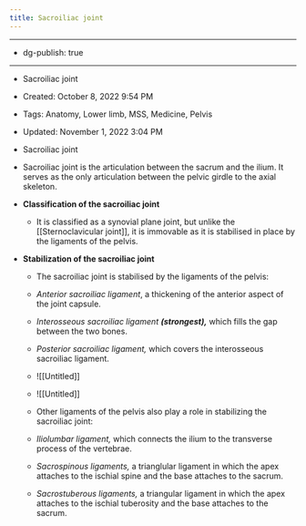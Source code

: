 ```yaml
---
title: Sacroiliac joint
---
```


- --

- dg-publish: true

- --

- Sacroiliac joint

- Created: October 8, 2022 9:54 PM

- Tags: Anatomy, Lower limb, MSS, Medicine, Pelvis

- Updated: November 1, 2022 3:04 PM

- Sacroiliac joint

- Sacroiliac joint is the articulation between the sacrum and the ilium. It serves as the only articulation between the pelvic girdle to the axial skeleton.

- **Classification of the sacroiliac joint**
	 - It is classified as a synovial plane joint, but unlike the [[Sternoclavicular joint]], it is immovable as it is stabilised in place by the ligaments of the pelvis.

- **Stabilization of the sacroiliac joint**
	 - The sacroiliac joint is stabilised by the ligaments of the pelvis:

	 - *Anterior sacroiliac ligament*, a thickening of the anterior aspect of the joint capsule.

	 - *Interosseous sacroiliac ligament **(strongest),*** which fills the gap between the two bones.

	 - *Posterior sacroiliac ligament,* which covers the interosseous sacroiliac ligament.

	 - ![[Untitled]]

	 - ![[Untitled]]

	 - Other ligaments of the pelvis also play a role in stabilizing the sacroiliac joint:

	 - *Iliolumbar ligament,* which connects the ilium to the transverse process of the vertebrae.

	 - *Sacrospinous ligaments,* a trianglular ligament in which the apex attaches to the ischial spine and the base attaches to the sacrum.

	 - *Sacrostuberous ligaments,* a triangular ligament in which the apex attaches to the ischial tuberosity and the base attaches to the sacrum.
